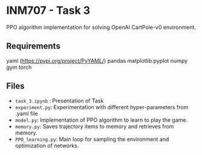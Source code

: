 # INM707 - Task 3
PPO algorithm implementation for solving OpenAI CartPole-v0 environment.

## Requirements
yaml (https://pypi.org/project/PyYAML/)
pandas
matplotlib.pyplot
numpy
gym
torch

## Files
- `task_3.ipynb` : Presentation of Task
- `experiment.py`: Experimentation with different hyper-parameters from .yaml file
- `model.py`: Implementation of PPO algorithm to learn to play the game.
- `memory.py`: Saves trajectory items to memory and retrieves from memory. 
- `PPO_learning.py`: Main loop for sampling the environment and optimization of networks. 
